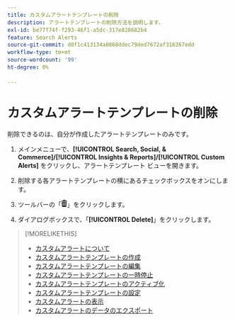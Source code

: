 ```yaml
---
title: カスタムアラートテンプレートの削除
description: アラートテンプレートの削除方法を説明します。
exl-id: be77f74f-f293-46f1-a5dc-317e828682b4
feature: Search Alerts
source-git-commit: d0f1c413134a0868ddec79ded7672af316267edd
workflow-type: tm+mt
source-wordcount: '99'
ht-degree: 0%

---
```


# カスタムアラートテンプレートの削除

削除できるのは、自分が作成したアラートテンプレートのみです。

1. メインメニューで、**[!UICONTROL Search, Social, & Commerce]/[!UICONTROL Insights & Reports]/[!UICONTROL Custom Alerts]** をクリックし、アラートテンプレート ビューを開きます。

1. 削除する各アラートテンプレートの横にあるチェックボックスをオンにします。

1. ツールバーの「![ 削除 ](/help/search-social-commerce/assets/delete.png " 削除 ")」をクリックします。

1. ダイアログボックスで、「**[!UICONTROL Delete]**」をクリックします。

>[!MORELIKETHIS]
>
>* [ カスタムアラートについて ](alert-about.md)
>* [ カスタムアラートテンプレートの作成 ](alert-template-create.md)
>* [ カスタムアラートテンプレートの編集 ](alert-template-edit.md)
>* [ カスタムアラートテンプレートの一時停止 ](alert-template-pause.md)
>* [ カスタムアラートテンプレートのアクティブ化 ](alert-template-activate.md)
>* [ カスタムアラートテンプレートの設定 ](alert-template-settings.md)
>* [ カスタムアラートの表示 ](alert-view.md)
>* [ カスタムアラートのデータのエクスポート ](alert-export-data.md)
